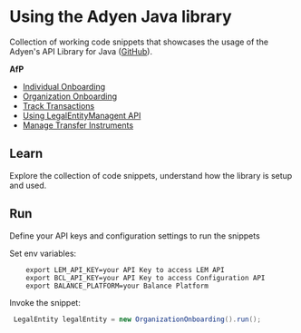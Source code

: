 # Using the Adyen Java library

Collection of working code snippets that showcases the usage of the Adyen's API Library for Java ([GitHub](https://github.com/Adyen/adyen-java-api-library)).

**AfP**
* [Individual Onboarding](src/main/java/com/adyen/afp/IndividualOnboarding.java)
* [Organization Onboarding](src/main/java/com/adyen/afp/OrganizationOnboarding.java)
* [Track Transactions](src/main/java/com/adyen/afp/Transactions.java)
* [Using LegalEntityManagent API](src/main/java/com/adyen/afp/LegalEntityManagement.java)
* [Manage Transfer Instruments](src/main/java/com/adyen/afp/TransferInstruments.java)

## Learn
Explore the collection of code snippets, understand how the library is setup and used.

## Run
Define your API keys and configuration settings to run the snippets

Set env variables:
```shell
    export LEM_API_KEY=your API Key to access LEM API
    export BCL_API_KEY=your API Key to access Configuration API
    export BALANCE_PLATFORM=your Balance Platform
```
Invoke the snippet:
```java
 LegalEntity legalEntity = new OrganizationOnboarding().run();
```

